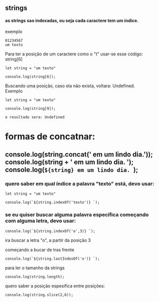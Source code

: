 ## strings
#### as strings sao indexadas, ou seja cada caractere tem um índice. 
exemplo
```
01234567
um texto
```
Para ter a posição de um caractere como o "t" usar-se esse código: string[6]
```
let string = "um texto"

console.log(string[6]);
```
Buscando uma posição, caso ela não exista, voltara: Undefined.<br>
Exemplo
```
let string = "um texto"

console.log(string[9]);

o resultado sera: Undefined
```

# formas de concatnar:
 
console.log(string.concat(' em um lindo dia.'));<br>
console.log(string + ' em um lindo dia. ');<br>
console.log(`${string} em um lindo dia. `);
-------------------------------------------------------------
### quero saber em qual índice a palavra "texto" está, devo usar:<br>
```
let string = "um texto"

console.log(`${string.indexOf('texto')} `);
```
### se eu quiser buscar alguma palavra específica começando com alguma letra, devo usar:

```
console.log(`${string.indexOf('o',3)} `);
```
ira buscar a letra "o", a partir da posição 3

começando a bucar de tras frente 
```
console.log(`${string.lastIndexOf('o')} `);
```
para ler o tamanho da strings
```
console.log(string.length);
```
quero saber a posição espesifica entre posições:
```
console.log(string.slice(2,6));
```
